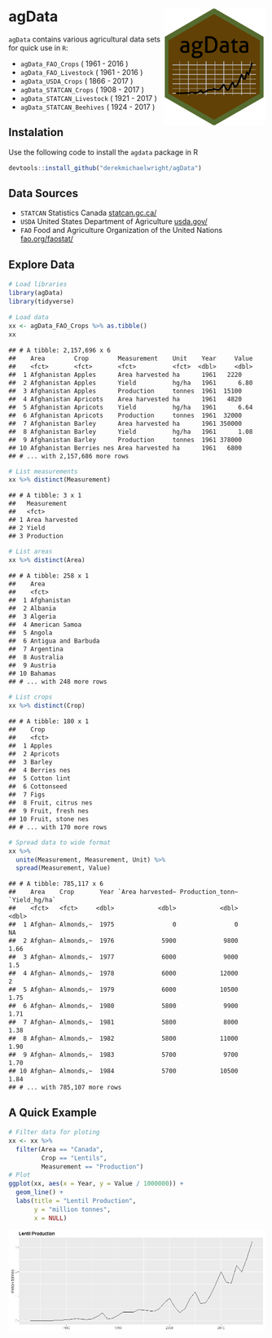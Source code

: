 
# agData <img src="Vignettes/agData.png" align="right" width = "200px" />

`agData` contains various agricultural data sets for quick use in `R`:

  - `agData_FAO_Crops` ( 1961 - 2016 )
  - `agData_FAO_Livestock` ( 1961 - 2016 )
  - `agData_USDA_Crops` ( 1866 - 2017 )
  - `agData_STATCAN_Crops` ( 1908 - 2017 )
  - `agData_STATCAN_Livestock` ( 1921 - 2017 )
  - `agData_STATCAN_Beehives` ( 1924 - 2017 )

## Instalation

Use the following code to install the `agdata` package in R

``` r
devtools::install_github("derekmichaelwright/agData")
```

## Data Sources

  - `STATCAN` Statistics Canada [statcan.gc.ca/](statcan.gc.ca/)  
  - `USDA` United States Department of Agriculture
    [usda.gov/](usda.gov/)
  - `FAO` Food and Agriculture Organization of the United Nations
    [fao.org/faostat/](fao.org/faostat/)

## Explore Data

``` r
# Load libraries
library(agData)
library(tidyverse)
```

``` r
# Load data
xx <- agData_FAO_Crops %>% as.tibble()
xx
```

    ## # A tibble: 2,157,696 x 6
    ##    Area        Crop        Measurement    Unit    Year     Value
    ##    <fct>       <fct>       <fct>          <fct>  <dbl>     <dbl>
    ##  1 Afghanistan Apples      Area harvested ha      1961   2220   
    ##  2 Afghanistan Apples      Yield          hg/ha   1961      6.80
    ##  3 Afghanistan Apples      Production     tonnes  1961  15100   
    ##  4 Afghanistan Apricots    Area harvested ha      1961   4820   
    ##  5 Afghanistan Apricots    Yield          hg/ha   1961      6.64
    ##  6 Afghanistan Apricots    Production     tonnes  1961  32000   
    ##  7 Afghanistan Barley      Area harvested ha      1961 350000   
    ##  8 Afghanistan Barley      Yield          hg/ha   1961      1.08
    ##  9 Afghanistan Barley      Production     tonnes  1961 378000   
    ## 10 Afghanistan Berries nes Area harvested ha      1961   6800   
    ## # ... with 2,157,686 more rows

``` r
# List measurements
xx %>% distinct(Measurement)
```

    ## # A tibble: 3 x 1
    ##   Measurement   
    ##   <fct>         
    ## 1 Area harvested
    ## 2 Yield         
    ## 3 Production

``` r
# List areas
xx %>% distinct(Area)
```

    ## # A tibble: 258 x 1
    ##    Area               
    ##    <fct>              
    ##  1 Afghanistan        
    ##  2 Albania            
    ##  3 Algeria            
    ##  4 American Samoa     
    ##  5 Angola             
    ##  6 Antigua and Barbuda
    ##  7 Argentina          
    ##  8 Australia          
    ##  9 Austria            
    ## 10 Bahamas            
    ## # ... with 248 more rows

``` r
# List crops
xx %>% distinct(Crop)
```

    ## # A tibble: 180 x 1
    ##    Crop             
    ##    <fct>            
    ##  1 Apples           
    ##  2 Apricots         
    ##  3 Barley           
    ##  4 Berries nes      
    ##  5 Cotton lint      
    ##  6 Cottonseed       
    ##  7 Figs             
    ##  8 Fruit, citrus nes
    ##  9 Fruit, fresh nes 
    ## 10 Fruit, stone nes 
    ## # ... with 170 more rows

``` r
# Spread data to wide format
xx %>% 
  unite(Measurement, Measurement, Unit) %>%
  spread(Measurement, Value)
```

    ## # A tibble: 785,117 x 6
    ##    Area    Crop       Year `Area harvested~ Production_tonn~ `Yield_hg/ha`
    ##    <fct>   <fct>     <dbl>            <dbl>            <dbl>         <dbl>
    ##  1 Afghan~ Almonds,~  1975                0                0         NA   
    ##  2 Afghan~ Almonds,~  1976             5900             9800          1.66
    ##  3 Afghan~ Almonds,~  1977             6000             9000          1.5 
    ##  4 Afghan~ Almonds,~  1978             6000            12000          2   
    ##  5 Afghan~ Almonds,~  1979             6000            10500          1.75
    ##  6 Afghan~ Almonds,~  1980             5800             9900          1.71
    ##  7 Afghan~ Almonds,~  1981             5800             8000          1.38
    ##  8 Afghan~ Almonds,~  1982             5800            11000          1.90
    ##  9 Afghan~ Almonds,~  1983             5700             9700          1.70
    ## 10 Afghan~ Almonds,~  1984             5700            10500          1.84
    ## # ... with 785,107 more rows

## A Quick Example

``` r
# Filter data for ploting
xx <- xx %>% 
  filter(Area == "Canada", 
         Crop == "Lentils", 
         Measurement == "Production")
# Plot
ggplot(xx, aes(x = Year, y = Value / 1000000)) + 
  geom_line() +
  labs(title = "Lentil Production", 
       y = "million tonnes",
       x = NULL)
```

![](README_files/figure-gfm/unnamed-chunk-5-1.png)<!-- -->
